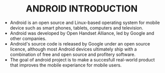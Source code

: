 <h1 align="center">ANDROID INTRODUCTION</h1>
<ul>
<li>Android is an open source and Linux-based operating system for mobile device such as smart phones, tablets, computers and television.</li>
<li>Android was developed by Open Handset Alliance, led by Google and other companies.</li>
<li>Android's source code is released by Google under an open source licence, although most Android devices ultimately ship with a combination of free and open source and profitery software.</li>
<li>The goal of android project is to make a succesfull real-world product that improves the mobile experiance for mobile users.</li>
</ul>
